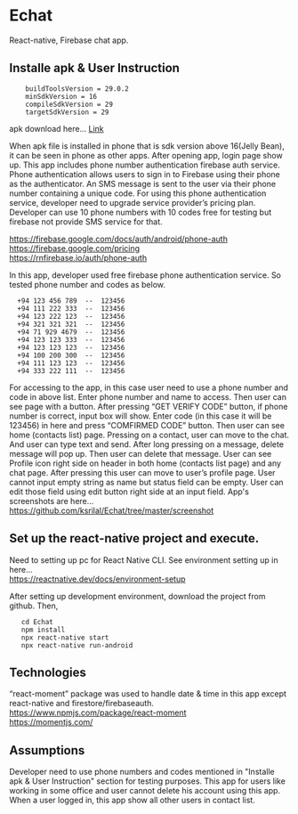 # Echat
React-native, Firebase chat app.

## Installe apk & User Instruction
        buildToolsVersion = 29.0.2
        minSdkVersion = 16
        compileSdkVersion = 29
        targetSdkVersion = 29
        
apk download here...  [Link](Echat.apk)

When apk file is installed  in phone that is sdk version above 16(Jelly Bean), it can be seen in phone as other apps.
After opening app, login page show up.
This app includes phone number authentication firebase auth service.
Phone authentication allows users to sign in to Firebase using their phone as the authenticator.
An SMS message is sent to the user via their phone number containing a unique code.
For using this phone authentication service, developer need to upgrade service provider’s pricing plan.
Developer can use 10 phone numbers with 10 codes free for testing but firebase not provide SMS service for that.

https://firebase.google.com/docs/auth/android/phone-auth    
https://firebase.google.com/pricing   
https://rnfirebase.io/auth/phone-auth   

In this app, developer used free firebase phone authentication service.
So tested phone number and codes as below.

      +94 123 456 789  --  123456
      +94 111 222 333  --  123456
      +94 123 222 123  --  123456
      +94 321 321 321  --  123456
      +94 71 929 4679  --  123456
      +94 123 123 333  --  123456
      +94 123 123 123  --  123456
      +94 100 200 300  --  123456
      +94 111 123 123  --  123456
      +94 333 222 111  --  123456

For accessing to the app, in this case user need to use a phone number and code in above list.
Enter phone number and name to access.
Then user can see page  with a button. After pressing “GET VERIFY CODE” button, if phone number is correct, input box will show.
Enter code (in this case it will be 123456) in here and press “COMFIRMED CODE” button.
Then user can see home (contacts list) page.
Pressing on a contact, user can move to the chat. And user can type text and send.
After long pressing on a message, delete message will pop up. Then user can delete that message.
User can see Profile icon right side on header in both home (contacts list page) and any chat page. 
After pressing this user can move to user’s profile page. User cannot input empty string as name but status field can be empty.
User can edit those field using edit button right side at an input field.
App's screenshots are here...   
https://github.com/ksrilal/Echat/tree/master/screenshot

## Set up the react-native project and execute.
Need to setting up pc for React Native CLI. See environment setting up in here...   
https://reactnative.dev/docs/environment-setup
       
After setting up development environment, download the project from github. Then,

       cd Echat
       npm install
       npx react-native start
       npx react-native run-android
       
## Technologies
“react-moment” package was used to handle date & time in this app except react-native and firestore/firebaseauth.   
https://www.npmjs.com/package/react-moment    
https://momentjs.com/

## Assumptions
Developer need to use phone numbers and codes mentioned in "Installe apk & User Instruction" section for testing purposes.
This app for users like working in some office and user cannot delete his account using this app.
When a user logged in, this app show all other users in contact list.
